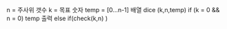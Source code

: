 n = 주사위 갯수
k = 목표 숫자
temp = [0…n-1] 배열
dice (k,n,temp)
	if (k = 0 && n = 0)
		temp 출력
	else
		if(check(k,n)
			)